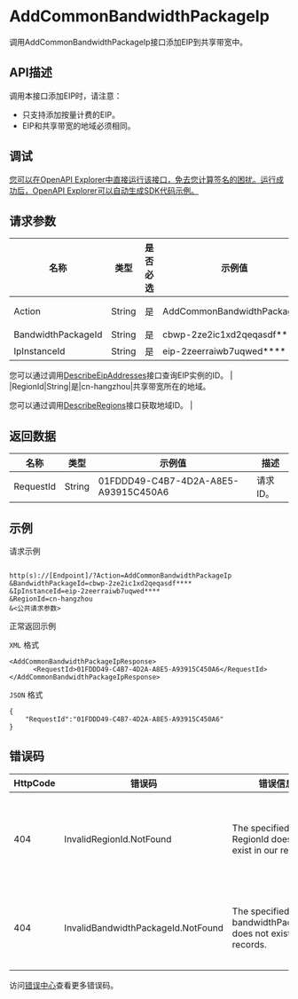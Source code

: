 # AddCommonBandwidthPackageIp

调用AddCommonBandwidthPackageIp接口添加EIP到共享带宽中。

## API描述

调用本接口添加EIP时，请注意：

-   只支持添加按量计费的EIP。
-   EIP和共享带宽的地域必须相同。

## 调试

[您可以在OpenAPI Explorer中直接运行该接口，免去您计算签名的困扰。运行成功后，OpenAPI Explorer可以自动生成SDK代码示例。](https://api.aliyun.com/#product=Vpc&api=AddCommonBandwidthPackageIp&type=RPC&version=2016-04-28)

## 请求参数

|名称|类型|是否必选|示例值|描述|
|--|--|----|---|--|
|Action|String|是|AddCommonBandwidthPackageIp|要执行的操作，取值：**AddCommonBandwidthPackageIp**。 |
|BandwidthPackageId|String|是|cbwp-2ze2ic1xd2qeqasdf\*\*\*\*|共享带宽的ID。 |
|IpInstanceId|String|是|eip-2zeerraiwb7uqwed\*\*\*\*|EIP实例的ID。

 您可以通过调用[DescribeEipAddresses](~~36018~~)接口查询EIP实例的ID。 |
|RegionId|String|是|cn-hangzhou|共享带宽所在的地域。

 您可以通过调用[DescribeRegions](~~36063~~)接口获取地域ID。 |

## 返回数据

|名称|类型|示例值|描述|
|--|--|---|--|
|RequestId|String|01FDDD49-C4B7-4D2A-A8E5-A93915C450A6|请求ID。 |

## 示例

请求示例

```

http(s)://[Endpoint]/?Action=AddCommonBandwidthPackageIp
&BandwidthPackageId=cbwp-2ze2ic1xd2qeqasdf****
&IpInstanceId=eip-2zeerraiwb7uqwed****
&RegionId=cn-hangzhou
&<公共请求参数>

```

正常返回示例

`XML` 格式

```
<AddCommonBandwidthPackageIpResponse>
      <RequestId>01FDDD49-C4B7-4D2A-A8E5-A93915C450A6</RequestId>
</AddCommonBandwidthPackageIpResponse>
```

`JSON` 格式

```
{
	"RequestId":"01FDDD49-C4B7-4D2A-A8E5-A93915C450A6"
}
```

## 错误码

|HttpCode|错误码|错误信息|描述|
|--------|---|----|--|
|404|InvalidRegionId.NotFound|The specified RegionId does not exist in our records.|指定的 RegionId 不存在，请您检查此产品在该地域是否可用。|
|404|InvalidBandwidthPackageId.NotFound|The specified bandwidthPackageId does not exist in our records.|该共享带宽包不存在，请您检查输入参数是否正确。|

访问[错误中心](https://error-center.aliyun.com/status/product/Vpc)查看更多错误码。

